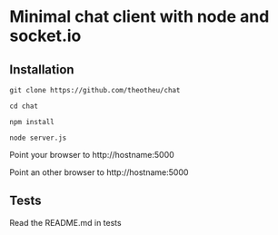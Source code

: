# Minimal chat client with node and socket.io

## Installation

```git clone https://github.com/theotheu/chat```

```cd chat```

```npm install```

```node server.js```

Point your browser to http://hostname:5000

Point an other browser to http://hostname:5000

## Tests

Read the README.md in tests